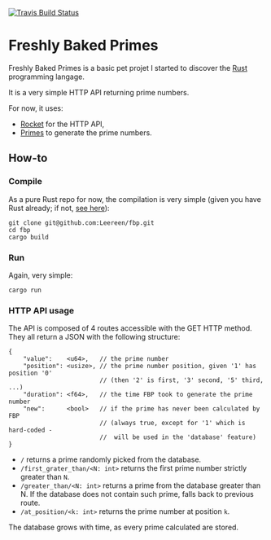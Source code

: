 [![Travis Build Status](https://travis-ci.com/Leereen/fbp.svg)](https://travis-ci.com/Leereen/fbp)
# Freshly Baked Primes

Freshly Baked Primes is a basic pet projet I started to discover the
[Rust](https://doc.rust-lang.org/book/) programming langage.

It is a very simple HTTP API returning prime numbers.

For now, it uses:

* [Rocket](https://rocket.rs/) for the HTTP API,
* [Primes](https://docs.rs/primes/0.3.0/primes/) to generate the prime numbers.


## How-to

### Compile

As a pure Rust repo for now, the compilation is very simple (given you have
Rust already; if not, [see here](https://www.rust-lang.org/tools/install)):

```
git clone git@github.com:Leereen/fbp.git
cd fbp
cargo build
```

### Run

Again, very simple:

```
cargo run
```

### HTTP API usage

The API is composed of 4 routes accessible with the GET HTTP method. They all
return a JSON with the following structure:

```
{
    "value":    <u64>,   // the prime number
    "position": <usize>, // the prime number position, given '1' has position '0'
                         // (then '2' is first, '3' second, '5' third, ...)
    "duration": <f64>,   // the time FBP took to generate the prime number
    "new":      <bool>   // if the prime has never been calculated by FBP
                         // (always true, except for '1' which is hard-coded -
                         //  will be used in the 'database' feature)
}
```

* `/` returns a prime randomly picked from the database.
* `/first_grater_than/<N: int>` returns the first prime number strictly greater than `N`.
* `/greater_than/<N: int>` returns a prime from the database greater than N.
  If the database does not contain such prime, falls back to previous route.
* `/at_position/<k: int>` returns the prime number at position `k`.

The database grows with time, as every prime calculated are stored.